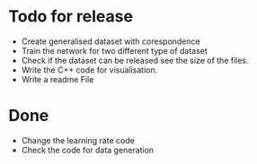 # Todo for release
* Create generalised dataset with corespondence
* Train the network for two different type of dataset
* Check if the dataset can be released see the size of the files.
* Write the C++ code for visualisation.
* Write a readme File

# Done
* Change the learning rate code
* Check the code for data generation
